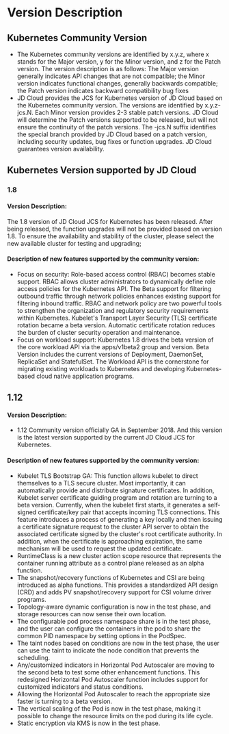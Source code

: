 # Version Description  
  
## Kubernetes Community Version  
- The Kubernetes community versions are identified by x.y.z, where x stands for the Major version, y for the Minor version, and z for the Patch version. The version description is as follows: The Major version generally indicates API changes that are not compatible; the Minor version indicates functional changes, generally backwards compatible; the Patch version indicates backward compatibility bug fixes
- JD Cloud provides the JCS for Kubernetes version of JD Cloud based on the Kubernetes community version. The versions are identified by x.y.z-jcs.N. Each Minor version provides 2-3 stable patch versions. JD Cloud will determine the Patch versions supported to be released, but will not ensure the continuity of the patch versions. The -jcs.N suffix identifies the special branch provided by JD Cloud based on a patch version, including security updates, bug fixes or function upgrades. JD Cloud guarantees version availability.
  
## Kubernetes Version supported by JD Cloud  
  
### 1.8  
#### Version Description:  
The 1.8 version of JD Cloud JCS for Kubernetes has been released. After being released, the function upgrades will not be provided based on version 1.8. To ensure the availability and stability of the cluster, please select the new available cluster for testing and upgrading;

#### Description of new features supported by the community version:  
- Focus on security: Role-based access control (RBAC) becomes stable support. RBAC allows cluster administrators to dynamically define role access policies for the Kubernetes API. The Beta support for filtering outbound traffic through network policies enhances existing support for filtering inbound traffic. RBAC and network policy are two powerful tools to strengthen the organization and regulatory security requirements within Kubernetes. Kubelet's Transport Layer Security (TLS) certificate rotation became a beta version. Automatic certificate rotation reduces the burden of cluster security operation and maintenance.  
- Focus on workload support: Kubernetes 1.8 drives the beta version of the core workload API via the apps/v1beta2 group and version. Beta Version includes the current versions of Deployment, DaemonSet, ReplicaSet and StatefulSet. The Workload API is the cornerstone for migrating existing workloads to Kubernetes and developing Kubernetes-based cloud native application programs.  
## 1.12  

#### Version Description:  
- 1.12 Community version officially GA in September 2018. And this version is the latest version supported by the current JD Cloud JCS for Kubernetes.  
#### Description of new features supported by the community version:  
- Kubelet TLS Bootstrap GA: This function allows kubelet to direct themselves to a TLS secure cluster. Most importantly, it can automatically provide and distribute signature certificates. In addition, Kubelet server certificate guiding program and rotation are turning to a beta version. Currently, when the kubelet first starts, it generates a self-signed certificate/key pair that accepts incoming TLS connections. This feature introduces a process of generating a key locally and then issuing a certificate signature request to the cluster API server to obtain the associated certificate signed by the cluster's root certificate authority. In addition, when the certificate is approaching expiration, the same mechanism will be used to request the updated certificate.  
- RuntimeClass is a new cluster action scope resource that represents the container running attribute as a control plane released as an alpha function.  
- The snapshot/recovery functions of Kubernetes and CSI are being introduced as alpha functions. This provides a standardized API design (CRD) and adds PV snapshot/recovery support for CSI volume driver programs.  
- Topology-aware dynamic configuration is now in the test phase, and storage resources can now sense their own location.  
- The configurable pod process namespace share is in the test phase, and the user can configure the containers in the pod to share the common PID namespace by setting options in the PodSpec.  
- The taint nodes based on conditions are now in the test phase, the user can use the taint to indicate the node condition that prevents the scheduling.  
- Any/customized indicators in Horizontal Pod Autoscaler are moving to the second beta to test some other enhancement functions. This redesigned Horizontal Pod Autoscaler function includes support for customized indicators and status conditions.  
- Allowing the Horizontal Pod Autoscaler to reach the appropriate size faster is turning to a beta version.  
- The vertical scaling of the Pod is now in the test phase, making it possible to change the resource limits on the pod during its life cycle.  
- Static encryption via KMS is now in the test phase.  
